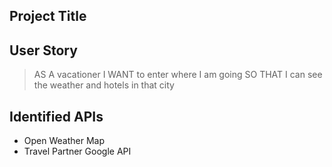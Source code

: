 <!-- Project Title and Description -->
## Project Title

<!-- User Story -->
## User Story
> AS A vacationer
> I WANT to enter where I am going
> SO THAT I can see the weather and hotels in that city

<!-- Identified APIs -->
## Identified APIs
* Open Weather Map
* Travel Partner Google API

<!-- Issues and Assignments -->
